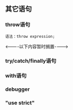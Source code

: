 ## 其它语句

### throw语句

    语法：throw expression;

<----以下内容暂时搁置---->  

### try/catch/finally语句

### with语句

### debugger

### "use strict"